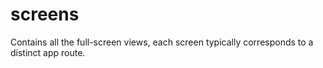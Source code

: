 # screens
Contains all the full-screen views, each screen typically corresponds to a distinct app route.
